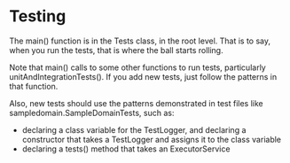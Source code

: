 Testing
=======

The main() function is in the Tests class, in the root level. That is to say, when you 
run the tests, that is where the ball starts rolling.

Note that main() calls to some other functions to run tests, particularly unitAndIntegrationTests().  If 
you add new tests, just follow the patterns in that function.

Also, new tests should use the patterns demonstrated in test files like sampledomain.SampleDomainTests, such as:
- declaring a class variable for the TestLogger, and declaring a constructor that takes a TestLogger and assigns it
  to the class variable
- declaring a tests() method that takes an ExecutorService